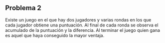 ## Problema 2

Existe un juego en el que hay dos jugadores y varias rondas en los que cada jugador obtiene 
una puntuación. Al final de cada ronda se observa el acumulado de la puntuación y la 
diferencia. Al terminar el juego quien gana es aquel que haya conseguido la mayor ventaja.